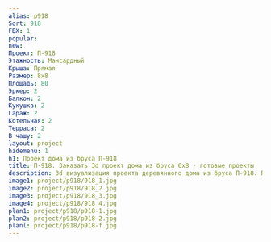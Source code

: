 ```yaml
---
alias: p918
Sort: 918
FBX: 1
popular: 
new: 
Проект: П-918
Этажность: Мансардный
Крыша: Прямая
Размер: 8х8
Площадь: 80
Эркер: 2
Балкон: 2
Кукушка: 2
Гараж: 2
Котельная: 2
Терраса: 2
В чашу: 2
layout: project
hidemenu: 1
h1: Проект дома из бруса П-918
title: П-918. Заказать 3d проект дома из бруса 6х8 - готовые проекты
description: 3d визуализация проекта деревянного дома из бруса П-918. Площадь 80 м2, размер 6х8. Вы можете внести любые изменения в проект.
image1: project/p918/918_1.jpg
image2: project/p918/918_2.jpg
image3: project/p918/918_3.jpg
image4: project/p918/918_4.jpg
plan1: project/p918/p918-1.jpg
plan2: project/p918/p918-2.jpg
planl: project/p918/p918-f.jpg
---
```

